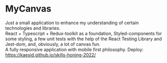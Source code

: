 # MyCanvas

Just a small application to enhance my understanding of certain technologies and libraries.  
React + Typescript + Redux-toolkit as a foundation, Styled-components for some styling, a few unit tests with the help of the React Testing Library and Jest-dom, and, obviously, a lot of canvas fun.  
A fully responsive application with mobile first philosophy.
Deploy: https://kaesid.github.io/skills-honing-2022/
